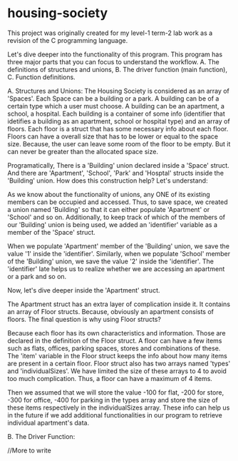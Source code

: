 # housing-society
This project was originally created for my level-1 term-2 lab work as a revision of the C programming language. 

Let's dive deeper into the functionality of this program. This program has three major parts that you can focus to understand the workflow.
A. The definitions of structures and unions,
B. The driver function (main function),
C. Function definitions.

A. Structures and Unions:
The Housing Society is considered as an array of 'Spaces'. Each Space can be a building or a park. A building can be of a certain type which a user must choose. A building can be an apartment, a school, a hospital. Each building is a container of some info (identifier that idetifies a building as an apartment, school or hospital type) and an array of floors. Each floor is a struct that has some necessary info about each floor. Floors can have a overall size that has to be lower or equal to the space size. Because, the user can leave some room of the floor to be empty. But it can never be greater than the allocated space size.

Programatically, There is a 'Building' union declared inside a 'Space' struct. And there are 'Apartment', 'School', 'Park' and 'Hosptal' structs inside the 'Building' union. How does this construction help? Let's understand:

As we know about the functionality of unions, any ONE of its existing members can be occupied and accessed. Thus, to save space, we created a union named 'Building' so that it can either populate 'Apartment' or 'School' and so on. Additionally, to keep track of which of the members of our 'Building' union is being used, we added an 'identifier' variable as a member of the 'Space' struct. 

When we populate 'Apartment' member of the 'Building' union, we save the value '1' inside the 'identifier'. Similarly, when we populate 'School' member of the 'Building' union, we save the value '2' inside the 'identifier'. The 'identifier' late helps us to realize whether we are accessing an apartment or a park and so on.

Now, let's dive deeper inside the 'Apartment' struct. 

The Apartment struct has an extra layer of complication inside it. It contains an array of Floor structs. Because, obviously an apartment consists of floors. The final question is why using Floor structs? 

Because each floor has its own characteristics and information. Those are declared in the definition of the Floor struct. A floor can have a few items such as flats, offices, parking spaces, stores and combinations of these. The 'item' variable in the Floor struct keeps the info about how many items are present in a certain floor. Floor struct also has two arrays named 'types' and 'individualSizes'. We have limited the size of these arrays to 4 to avoid too much complication. Thus, a floor can have a maximum of 4 items. 

Then we assumed that we will store the value -100 for flat, -200 for store, -300 for office, -400 for parking in the types array and store the size of these items respectively in the individualSizes array. These info can help us in the future if we add additional functionalities in our program to retrieve individual apartment's data. 

B. The Driver Function:


//More to write
